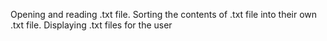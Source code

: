 Opening and reading .txt file.
Sorting the contents of .txt file into their own .txt file.
Displaying .txt files for the user
